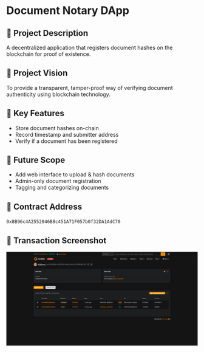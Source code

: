 # Document Notary DApp

## 📌 Project Description
A decentralized application that registers document hashes on the blockchain for proof of existence.

## 🎯 Project Vision
To provide a transparent, tamper-proof way of verifying document authenticity using blockchain technology.

## 🔑 Key Features
- Store document hashes on-chain
- Record timestamp and submitter address
- Verify if a document has been registered

## 🔮 Future Scope
- Add web interface to upload & hash documents
- Admin-only document registration
- Tagging and categorizing documents

## 🧠 Contract Address
`0x8B96c4A2552046B8c451A71F057b0f32DA1AdC70`

## 🔗 Transaction Screenshot
![transaction screenshot](transaction.png)
